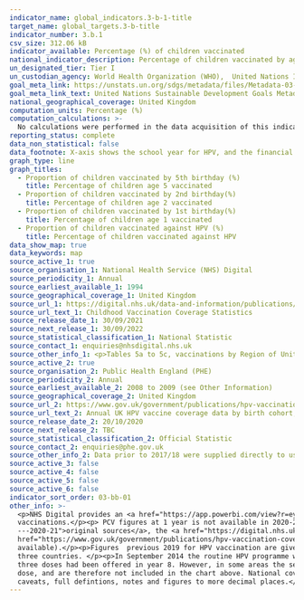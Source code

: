 ```yaml
---
indicator_name: global_indicators.3-b-1-title
target_name: global_targets.3-b-title
indicator_number: 3.b.1
csv_size: 312.06 kB
indicator_available: Percentage (%) of children vaccinated
national_indicator_description: Percentage of children vaccinated by age and type of vaccine
un_designated_tier: Tier I
un_custodian_agency: World Health Organization (WHO),  United Nations International Children's Emergency Fund (UNICEF)
goal_meta_link: https://unstats.un.org/sdgs/metadata/files/Metadata-03-0b-01.pdf
goal_meta_link_text: United Nations Sustainable Development Goals Metadata (PDF 4.0 MB)
national_geographical_coverage: United Kingdom
computation_units: Percentage (%)
computation_calculations: >-
  No calculations were performed in the data acquisition of this indicator as appropriate data was readily available in the final format specified by this indicator. For insight into the details of potential calculations please refer to the original source metadata or source contact.
reporting_status: complete
data_non_statistical: false
data_footnote: X-axis shows the school year for HPV, and the financial year for all other vaccines.
graph_type: line
graph_titles:
  - Proportion of children vaccinated by 5th birthday (%)
    title: Percentage of children age 5 vaccinated
  - Proportion of children vaccinated by 2nd birthday(%)
    title: Percentage of children age 2 vaccinated
  - Proportion of children vaccinated by 1st birthday(%)
    title: Percentage of children age 1 vaccinated
  - Proportion of children vaccinated against HPV (%)
    title: Percentage of children vaccinated against HPV
data_show_map: true
data_keywords: map
source_active_1: true
source_organisation_1: National Health Service (NHS) Digital
source_periodicity_1: Annual
source_earliest_available_1: 1994
source_geographical_coverage_1: United Kingdom
source_url_1: https://digital.nhs.uk/data-and-information/publications/statistical/nhs-immunisation-statistics
source_url_text_1: Childhood Vaccination Coverage Statistics
source_release_date_1: 30/09/2021
source_next_release_1: 30/09/2022
source_statistical_classification_1: National Statistic
source_contact_1: enquiries@nhsdigital.nhs.uk
source_other_info_1: <p>Tables 5a to 5c, vaccinations by Region of United Kingdom. </p><p>Tables 8a, 9a and 10a, vaccinations by Region of England (2016/17 to 2020/21 data), Tables 10, 11 & 12 (2009/10 to 2015/16 data), Tables 9, 10 and 11 (2008/09 data), and Tables 7, 8 and 9 (2007/08 data)
source_active_2: true
source_organisation_2: Public Health England (PHE)
source_periodicity_2: Annual
source_earliest_available_2: 2008 to 2009 (see Other Information)
source_geographical_coverage_2: United Kingdom
source_url_2: https://www.gov.uk/government/publications/hpv-vaccination-coverage-in-adolescent-females-and-males-in-england-2019-to-2020
source_url_text_2: Annual UK HPV vaccine coverage data by birth cohort, academic year, dose and country 
source_release_date_2: 20/10/2020
source_next_release_2: TBC
source_statistical_classification_2: Official Statistic
source_contact_2: enquiries@phe.gov.uk
source_other_info_2: Data prior to 2017/18 were supplied directly to us by PHE
source_active_3: false
source_active_4: false
source_active_5: false
source_active_6: false
indicator_sort_order: 03-bb-01
other_info: >-
  <p>NHS Digital provides an <a href="https://app.powerbi.com/view?r=eyJrIjoiZTI3NWZhNzItMTIyZS00OWM2LTg0MzMtOGY5YTJjMGY0MjI1IiwidCI6IjUwZjYwNzFmLWJiZmUtNDAxYS04ODAzLTY3Mzc0OGU2MjllMiIsImMiOjh9">interactive dashboard</a> that includes maps and time series for Local Authority childhood
  vaccinations.</p><p> PCV figures at 1 year is not available in 2020-21, due to a change in the vaccine schedule and how the vaccination is recorded.</p><p>Please refer to the <a href="https://digital.nhs.uk/data-and-information/publications/statistical/nhs-immunisation-statistics/england
  ---2020-21">original sources</a>, the <a href="https://digital.nhs.uk/data-and-information/publications/statistical/nhs-immunisation-statistics/england---2020-21/quality-statement">quality statement for childhood vaccinations</a> and the <a
  href="https://www.gov.uk/government/publications/hpv-vaccination-coverage-in-adolescent-females-and-males-in-england-2019-to-2020">HPV annual report</a> for details on data collection (links are for 2019/2020 data, though previous years quality statements are also
  available).</p><p>Figures  previous 2019 for HPV vaccination are given for females only. HPV vaccination for males in the UK started in September 2019. HPV dose 1, in Scotland  was first offered to males in S1 group, who are younger compared to males first offered dose 1 in the other
  three countries. </p><p>In September 2014 the routine HPV programme was changed from a three to two-dose schedule. The recommendation was to offer the first (priming) HPV vaccine dose in Year 8 (aged 12 to 13 years) and the second dose in Year 9 (aged 13 to 14 years), previously all
  three doses had been offered in year 8. However, in some areas the second dose was scheduled within the same school year, from six months after the first dose. Consequently, for the first year of the two-dose programme (2014/15) national-level data are only available for the priming
  dose, and are therefore not included in the chart above. National coverage for the completed course of HPV vaccination for the first cohort offered the two-dose schedule was published in 2015/16.</p><p>All figures shown are rounded to 1 decimal place.</p><p>Please see the source data for
  caveats, full defintions, notes and figures to more decimal places.</p><p> Data follows the UN specification for this indicator. This indicator has been identified in collaboration with topic experts.
---
```

